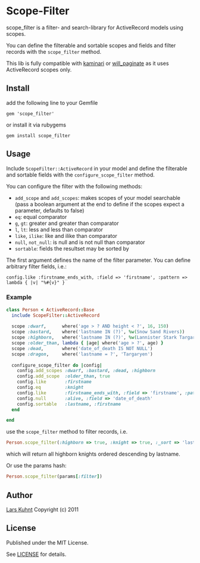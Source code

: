 # Scope-Filter

scope_filter is a filter- and search-library for ActiveRecord models using scopes.

You can define the filterable and sortable scopes and fields and filter records with the `scope_filter` method. 

This lib is fully compatible with [kaminari](https://github.com/amatsuda/kaminari) or [will_paginate](https://github.com/mislav/will_paginate) as it uses ActiveRecord scopes only.

## Install

add the following line to your Gemfile

`gem 'scope_filter'`

or install it via rubygems

`gem install scope_filter`

## Usage

Include `ScopeFilter::ActiveRecord` in your model and define the filterable and sortable fields with the `configure_scope_filter` method.

You can configure the filter with the following methods:

- `add_scope` and `add_scopes`: makes scopes of your model searchable (pass a boolean argument at the end to define if the scopes expect a parameter, defaults to false)
- `eq`: equal comparator
- `g`, `gt`: greater and greater than comparator
- `l`, `lt`: less and less than comparator
- `like`, `ilike`: like and ilike than comparator
- `null`, `not_null`: is null and is not null than comparator
- `sortable`: fields the resultset may be sorted by

The first argument defines the name of the filter parameter. You can define arbitrary filter fields, i.e.:

`config.like :firstname_ends_with, :field => 'firstname', :pattern => lambda { |v| "%#{v}" }`

### Example

```ruby
class Person < ActiveRecord::Base
  include ScopeFilter::ActiveRecord
  
  scope :dwarf,      where('age > ? AND height < ?', 16, 150)
  scope :bastard,    where('lastname IN (?)', %w(Snow Sand Rivers))
  scope :highborn,   where('lastname IN (?)', %w(Lannister Stark Targaryen Martell))
  scope :older_than, lambda { |age| where('age > ?', age) }
  scope :dead,       where('date_of_death IS NOT NULL')
  scope :dragon,     where('lastname = ?', 'Targaryen')
  
  configure_scope_filter do |config|
    config.add_scopes :dwarf, :bastard, :dead, :highborn
    config.add_scope  :older_than, true
    config.like       :firstname
    config.eq         :knight
    config.like       :firstname_ends_with, :field => 'firstname', :pattern => lambda { |v| "%#{v}" }
    config.null       :alive, :field => 'date_of_death'
    config.sortable   :lastname, :firstname
  end

end
```

use the `scope_filter` method to filter records, i.e.

```ruby
Person.scope_filter(:highborn => true, :knight => true, :_sort => 'lastname_desc')
```

which will return all highborn knights ordered descending by lastname.

Or use the params hash:

```ruby
Person.scope_filter(params[:filter])
```

## Author

[Lars Kuhnt](http://www.github.com/larskuhnt)
Copyright (c) 2011

## License

Published under the MIT License.

See [LICENSE](LICENSE) for details.



